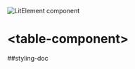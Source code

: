 ![LitElement component](https://img.shields.io/badge/litElement-component-blue.svg)

# \<table-component>

##styling-doc